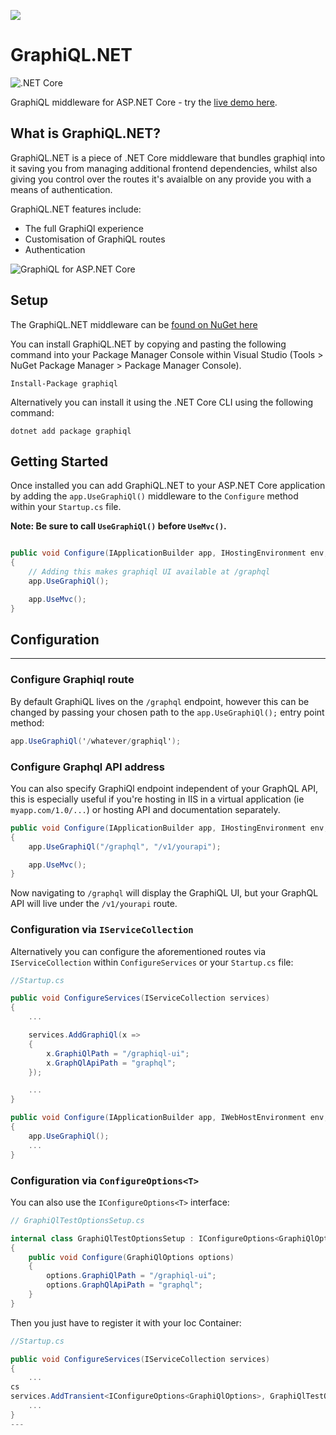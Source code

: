 ![](https://raw.githubusercontent.com/JosephWoodward/graphiql-dotnet/master/assets/logo_128_128.png)

# GraphiQL.NET

![.NET Core](https://github.com/JosephWoodward/graphiql-dotnet/workflows/.NET%20Core/badge.svg)

GraphiQL middleware for ASP.NET Core - try the [live demo here](http://graphql.org/swapi-graphql/).

## What is GraphiQL.NET?

GraphiQL.NET is a piece of .NET Core middleware that bundles graphiql into it saving you from managing additional frontend dependencies, whilst also giving you control over the routes it's avaialble on any provide you with a means of authentication. 

GraphiQL.NET features include:

- The full GraphiQl experience
- Customisation of GraphiQL routes
- Authentication

![GraphiQL for ASP.NET Core](https://raw.githubusercontent.com/JosephWoodward/graphiql-dotnet/master/assets/screenshot.png)


## Setup

The GraphiQL.NET middleware can be [found on NuGet here](https://www.nuget.org/packages/graphiql/)

You can install GraphiQL.NET by copying and pasting the following command into your Package Manager Console within Visual Studio (Tools > NuGet Package Manager > Package Manager Console).

```
Install-Package graphiql
```

Alternatively you can install it using the .NET Core CLI using the following command:

```
dotnet add package graphiql
```

## Getting Started

Once installed you can add GraphiQL.NET to your ASP.NET Core application by adding the `app.UseGraphiQl()` middleware to the `Configure` method within your `Startup.cs` file.

**Note: Be sure to call `UseGraphiQl()` before `UseMvc()`.**

```csharp

public void Configure(IApplicationBuilder app, IHostingEnvironment env, ILoggerFactory loggerFactory)
{
    // Adding this makes graphiql UI available at /graphql 
    app.UseGraphiQl();

    app.UseMvc();
}
```

## Configuration
---
### Configure Graphiql route

By default GraphiQL lives on the `/graphql` endpoint, however this can be changed by passing your chosen path to the `app.UseGraphiQl();` entry point method:

```csharp
app.UseGraphiQl('/whatever/graphiql');
```


### Configure Graphql API address

You can also specify GraphiQl endpoint independent of your GraphQL API, this is especially useful if you're hosting in IIS in a virtual application (ie `myapp.com/1.0/...`) or hosting API and documentation separately.

```csharp
public void Configure(IApplicationBuilder app, IHostingEnvironment env, ILoggerFactory loggerFactory)
{
    app.UseGraphiQl("/graphql", "/v1/yourapi");

    app.UseMvc();
}
```

Now navigating to `/graphql` will display the GraphiQL UI, but your GraphQL API will live under the `/v1/yourapi` route.

### Configuration via `IServiceCollection`

Alternatively you can configure the aforementioned routes via `IServiceCollection` within `ConfigureServices` or your `Startup.cs` file:

```csharp
//Startup.cs

public void ConfigureServices(IServiceCollection services)
{
    ...

	services.AddGraphiQl(x =>
	{
		x.GraphiQlPath = "/graphiql-ui";
		x.GraphQlApiPath = "graphql";
	});

    ...
}

public void Configure(IApplicationBuilder app, IWebHostEnvironment env, ILoggerFactory loggerFactory)
{
	app.UseGraphiQl();
	...
}
```

### Configuration via `ConfigureOptions<T>`

You can also use the `IConfigureOptions<T>` interface:

```csharp
// GraphiQlTestOptionsSetup.cs

internal class GraphiQlTestOptionsSetup : IConfigureOptions<GraphiQlOptions>
{
    public void Configure(GraphiQlOptions options)
    {
        options.GraphiQlPath = "/graphiql-ui";
        options.GraphQlApiPath = "graphql";
    }
}

```
Then you just have to register it with your Ioc Container:
```csharp
//Startup.cs

public void ConfigureServices(IServiceCollection services)
{
    ...
cs
services.AddTransient<IConfigureOptions<GraphiQlOptions>, GraphiQlTestOptionsSetup>();z
    ...
}
---
